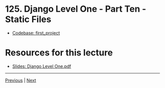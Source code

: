 # 125. Django Level One - Part Ten - Static Files

-   [Codebase: first_project](../../codebase/python-django/14-Django_Level_One/first_project/)

#  Resources for this lecture


-   [Slides: Django Level One.pdf](https://python-ds.s3.us-west-1.amazonaws.com/Python-and-Django-Full-Stack-Web-Developer-Bootcamp/Resources/Django+Level+One.pdf)


---

[Previous](./124_Django-Level-One-Part-Nine-Templates-Solutions.md) | [Next]()